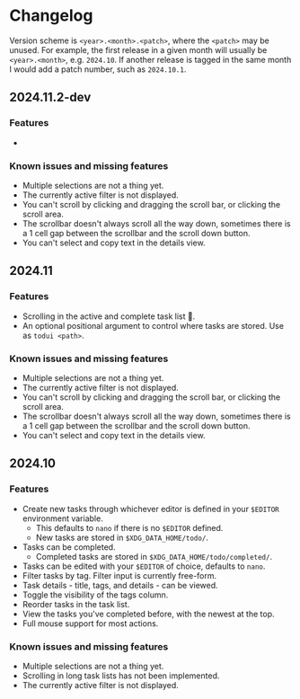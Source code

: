 # Changelog

Version scheme is `<year>.<month>.<patch>`, where the `<patch>` may be unused.
For example, the first release in a given month will usually be `<year>.<month>`, e.g. `2024.10`.
If another release is tagged in the same month I would add a patch number, such as `2024.10.1`.

## 2024.11.2-dev

### Features

* 

### Known issues and missing features

* Multiple selections are not a thing yet.
* The currently active filter is not displayed.
* You can't scroll by clicking and dragging the scroll bar, or clicking the scroll area.
* The scrollbar doesn't always scroll all the way down, sometimes there
  is a 1 cell gap between the scrollbar and the scroll down button.
* You can't select and copy text in the details view.


## 2024.11

### Features

* Scrolling in the active and complete task list 🎉.
* An optional positional argument to control where tasks are stored. Use as `todui <path>`.

### Known issues and missing features

* Multiple selections are not a thing yet.
* The currently active filter is not displayed.
* You can't scroll by clicking and dragging the scroll bar, or clicking the scroll area.
* The scrollbar doesn't always scroll all the way down, sometimes there
  is a 1 cell gap between the scrollbar and the scroll down button.
* You can't select and copy text in the details view.


## 2024.10

### Features

* Create new tasks through whichever editor is defined in your `$EDITOR` environment variable.
    * This defaults to `nano` if there is no `$EDITOR` defined.
    * New tasks are stored in `$XDG_DATA_HOME/todo/`.
* Tasks can be completed.
    * Completed tasks are stored in `$XDG_DATA_HOME/todo/completed/`.
* Tasks can be edited with your `$EDITOR` of choice, defaults to `nano`.
* Filter tasks by tag. Filter input is currently free-form.
* Task details - title, tags, and details - can be viewed.
* Toggle the visibility of the tags column.
* Reorder tasks in the task list.
* View the tasks you've completed before, with the newest at the top.
* Full mouse support for most actions.

### Known issues and missing features

* Multiple selections are not a thing yet.
* Scrolling in long task lists has not been implemented.
* The currently active filter is not displayed.
